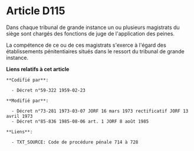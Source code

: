 # Article D115

Dans chaque tribunal de grande instance un ou plusieurs magistrats du siège sont chargés des fonctions de juge de
l'application des peines.

La compétence de ce ou de ces magistrats s'exerce à l'égard des établissements pénitentiaires situés dans le ressort du
tribunal de grande instance.

**Liens relatifs à cet article**

	**Codifié par**:

	  - Décret n°59-322 1959-02-23

	**Modifié par**:

	  - Décret n°73-281 1973-03-07 JORF 16 mars 1973 rectificatif JORF 13 avril 1973
	  - Décret n°85-836 1985-08-06 art. 1 JORF 8 août 1985

	**Liens**:

	  - TXT_SOURCE: Code de procédure pénale 714 à 728
